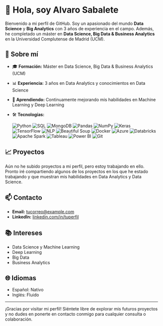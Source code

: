 # 👋 Hola, soy Alvaro Sabalete

Bienvenido a mi perfil de GitHub. Soy un apasionado del mundo **Data Science** y **Big Analytics** con 3 años de experiencia en el campo. Además, he completado un máster en **Data Science, Big Data & Business Analytics** en la Universidad Complutense de Madrid (UCM).

## 🚀 Sobre mí

- 🎓 **Formación:** Máster en Data Science, Big Data & Business Analytics (UCM)
- 📊 **Experiencia:** 3 años en Data Analytics y conocimientos en Data Science
- 🌱 **Aprendiendo:** Continuamente mejorando mis habilidades en Machine Learning y Deep Learning
- 🛠️ **Tecnologías:** 

  ![Python](https://img.shields.io/badge/Python-3670A0?style=for-the-badge&logo=python&logoColor=ffdd54)
  ![SQL](https://img.shields.io/badge/SQL-00758F?style=for-the-badge&logo=amazon-dynamodb&logoColor=white)
  ![MongoDB](https://img.shields.io/badge/MongoDB-47A248?style=for-the-badge&logo=mongodb&logoColor=white)
  ![Pandas](https://img.shields.io/badge/Pandas-150458?style=for-the-badge&logo=pandas&logoColor=white)
  ![NumPy](https://img.shields.io/badge/NumPy-013243?style=for-the-badge&logo=numpy&logoColor=white)
  ![Keras](https://img.shields.io/badge/Keras-D00000?style=for-the-badge&logo=keras&logoColor=white)
  ![TensorFlow](https://img.shields.io/badge/TensorFlow-FF6F00?style=for-the-badge&logo=tensorflow&logoColor=white)
  ![NLP](https://img.shields.io/badge/NLP-008080?style=for-the-badge&logo=google-translate&logoColor=white)
  ![Beautiful Soup](https://img.shields.io/badge/Beautiful_Soup-4B8BBE?style=for-the-badge&logo=python&logoColor=white)
  ![Docker](https://img.shields.io/badge/Docker-2496ED?style=for-the-badge&logo=docker&logoColor=white)
  ![Azure](https://img.shields.io/badge/Azure-0078D4?style=for-the-badge&logo=microsoft-azure&logoColor=white)
  ![Databricks](https://img.shields.io/badge/Databricks-EA4C89?style=for-the-badge&logo=databricks&logoColor=white)
  ![Apache Spark](https://img.shields.io/badge/Apache_Spark-E25A1C?style=for-the-badge&logo=apache-spark&logoColor=white)
  ![Tableau](https://img.shields.io/badge/Tableau-E97627?style=for-the-badge&logo=tableau&logoColor=white)
  ![Power BI](https://img.shields.io/badge/Power_BI-F2C811?style=for-the-badge&logo=power-bi&logoColor=black)
  ![Git](https://img.shields.io/badge/Git-F05032?style=for-the-badge&logo=git&logoColor=white)
  

## 📈 Proyectos

Aún no he subido proyectos a mi perfil, pero estoy trabajando en ello. Pronto iré compartiendo algunos de los proyectos en los que he estado trabajando y que muestran mis habilidades en Data Analytics y Data Science.

## 📫 Contacto

- **Email:** [tucorreo@example.com](mailto:alvarosabalete@gmail.com)
- **LinkedIn:** [linkedin.com/in/tuperfil](https://www.linkedin.com/in/alvaro-sabalete/)

## 📚 Intereses

- Data Science y Machine Learning
- Deep Learning
- Big Data
- Business Analytics

## 🌐 Idiomas

- Español: Nativo
- Inglés: Fluido

---

¡Gracias por visitar mi perfil! Siéntete libre de explorar mis futuros proyectos y no dudes en ponerte en contacto conmigo para cualquier consulta o colaboración.
